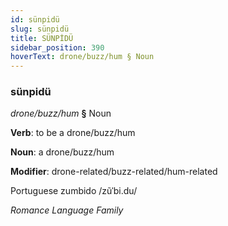 ```yaml
---
id: sünpidü
slug: sünpidü
title: SÜNPİDÜ
sidebar_position: 390
hoverText: drone/buzz/hum § Noun
---
```


### sünpidü

*drone/buzz/hum* **§** Noun

**Verb**: to be a drone/buzz/hum

**Noun**: a drone/buzz/hum

**Modifier**: drone-related/buzz-related/hum-related

Portuguese zumbido /zũˈbi.du/

*Romance Language Family*